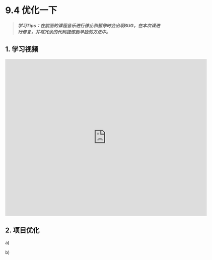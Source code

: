 # 9.4 优化一下

>##### 学习Tips：在前面的课程音乐进行停止和暂停时会出现BUG，在本次课进行修复，并将冗余的代码提炼到单独的方法中。

## 1. 学习视频

<iframe frameborder="0" width="640" height="498" src="https://v.qq.com/iframe/player.html?vid=z0180bhmznp&tiny=0&auto=0" allowfullscreen></iframe>

## 2. 项目优化

a) 

b) 